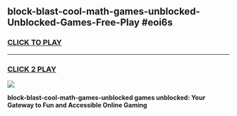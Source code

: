 
## block-blast-cool-math-games-unblocked-Unblocked-Games-Free-Play #eoi6s
<h3>
<a href="https://us.freeplayer.one?title=block-blast-cool-math-games-unblocked&ref=9M">CLICK TO PLAY</a></h3>
<hr>

<h3>
<a href="https://us.freeplayer.one?title=block-blast-cool-math-games-unblocked&ref=9M">CLICK 2 PLAY</a>
  
</h3>

<a href="https://us.freeplayer.one?title=block-blast-cool-math-games-unblocked&ref=9M"><img src="https://clearcache.store/games.png"></a>


**block-blast-cool-math-games-unblocked games unblocked: Your Gateway to Fun and Accessible Online Gaming**
